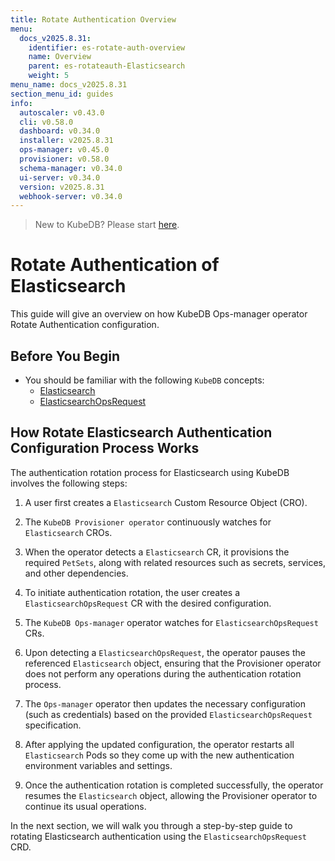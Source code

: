 ```yaml
---
title: Rotate Authentication Overview
menu:
  docs_v2025.8.31:
    identifier: es-rotate-auth-overview
    name: Overview
    parent: es-rotateauth-Elasticsearch
    weight: 5
menu_name: docs_v2025.8.31
section_menu_id: guides
info:
  autoscaler: v0.43.0
  cli: v0.58.0
  dashboard: v0.34.0
  installer: v2025.8.31
  ops-manager: v0.45.0
  provisioner: v0.58.0
  schema-manager: v0.34.0
  ui-server: v0.34.0
  version: v2025.8.31
  webhook-server: v0.34.0
---
```


> New to KubeDB? Please start [here](/docs/v2025.8.31/README).

# Rotate Authentication of Elasticsearch

This guide will give an overview on how KubeDB Ops-manager operator Rotate Authentication configuration.

## Before You Begin

- You should be familiar with the following `KubeDB` concepts:
    - [Elasticsearch](/docs/v2025.8.31/guides/elasticsearch/concepts/elasticsearch/)
    - [ElasticsearchOpsRequest](/docs/v2025.8.31/guides/elasticsearch/concepts/elasticsearch-ops-request/)

## How Rotate Elasticsearch Authentication Configuration Process Works

[//]: # (The following diagram shows how KubeDB Ops-manager operator Rotate Authentication of a `Elasticsearch`. Open the image in a new tab to see the enlarged version.)

[//]: # ()
[//]: # (<figure align="center">)

[//]: # (  <img alt="Rotate Authentication process of Elasticsearch" src="/docs/v2025.8.31/images/day-2-operation/Elasticsearch/kf-rotate-auth.svg">)

[//]: # (<figcaption align="center">Fig: Rotate Auth process of Elasticsearch</figcaption>)

[//]: # (</figure>)

The authentication rotation process for Elasticsearch using KubeDB involves the following steps:

1. A user first creates a `Elasticsearch` Custom Resource Object (CRO).

2. The `KubeDB Provisioner operator` continuously watches for `Elasticsearch` CROs.

3. When the operator detects a `Elasticsearch` CR, it provisions the required `PetSets`, along with related resources such as secrets, services, and other dependencies.

4. To initiate authentication rotation, the user creates a `ElasticsearchOpsRequest` CR with the desired configuration.

5. The `KubeDB Ops-manager` operator watches for `ElasticsearchOpsRequest` CRs.

6. Upon detecting a `ElasticsearchOpsRequest`, the operator pauses the referenced `Elasticsearch` object, ensuring that the Provisioner
   operator does not perform any operations during the authentication rotation process.

7. The `Ops-manager` operator then updates the necessary configuration (such as credentials) based on the provided `ElasticsearchOpsRequest` specification.

8. After applying the updated configuration, the operator restarts all `Elasticsearch` Pods so they come up with the new authentication environment variables and settings.

9. Once the authentication rotation is completed successfully, the operator resumes the `Elasticsearch` object, allowing the Provisioner operator to continue its usual operations.

In the next section, we will walk you through a step-by-step guide to rotating Elasticsearch authentication using the `ElasticsearchOpsRequest` CRD.
